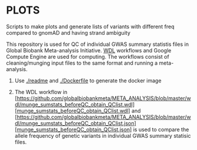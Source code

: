 # PLOTS

Scripts to make plots and generate lists of variants with different freq compared to gnomAD and having strand ambiguity

This repository is used for QC of individual GWAS summary statistis files in Global Biobank Meta-analysis Initiative. 
[WDL](https://github.com/openwdl/wdl) workflows and Google Compute Engine are used for computing. The workflows consist of cleaning/munging input files to the same format and running a meta-analysis.

1. Use [./readme](./readme) and [./Dockerfile](./Dockerfile) to generate the docker image

2. The WDL workflow in [https://github.com/globalbiobankmeta/META_ANALYSIS/blob/master/wdl/munge_sumstats_beforeQC_obtain_QClist.wdl][munge_sumstats_beforeQC_obtain_QClist.wdl] and [https://github.com/globalbiobankmeta/META_ANALYSIS/blob/master/wdl/munge_sumstats_beforeQC_obtain_QClist.json][munge_sumstats_beforeQC_obtain_QClist.json] is used to compare the allele frequency of genetic variants in individual GWAS summary statisic files. 
